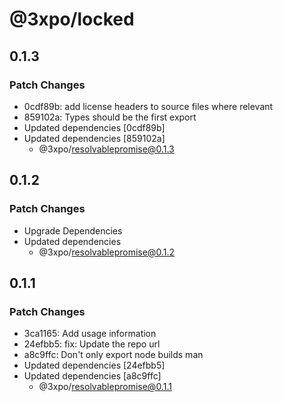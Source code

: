 # @3xpo/locked

## 0.1.3

### Patch Changes

- 0cdf89b: add license headers to source files where relevant
- 859102a: Types should be the first export
- Updated dependencies [0cdf89b]
- Updated dependencies [859102a]
  - @3xpo/resolvablepromise@0.1.3

## 0.1.2

### Patch Changes

- Upgrade Dependencies
- Updated dependencies
  - @3xpo/resolvablepromise@0.1.2

## 0.1.1

### Patch Changes

- 3ca1165: Add usage information
- 24efbb5: fix: Update the repo url
- a8c9ffc: Don't only export node builds man
- Updated dependencies [24efbb5]
- Updated dependencies [a8c9ffc]
  - @3xpo/resolvablepromise@0.1.1
